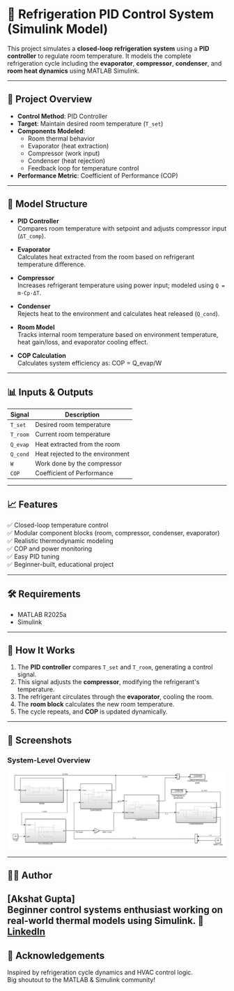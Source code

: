 # 🧊 Refrigeration PID Control System (Simulink Model)

This project simulates a **closed-loop refrigeration system** using a **PID controller** to regulate room temperature. It models the complete refrigeration cycle including the **evaporator**, **compressor**, **condenser**, and **room heat dynamics** using MATLAB Simulink.

---

## 🚀 Project Overview

- **Control Method**: PID Controller  
- **Target**: Maintain desired room temperature (`T_set`)  
- **Components Modeled**:
  - Room thermal behavior
  - Evaporator (heat extraction)
  - Compressor (work input)
  - Condenser (heat rejection)
  - Feedback loop for temperature control
- **Performance Metric**: Coefficient of Performance (COP)

---

## 📂 Model Structure

- **PID Controller**  
  Compares room temperature with setpoint and adjusts compressor input (`ΔT_comp`).

- **Evaporator**  
  Calculates heat extracted from the room based on refrigerant temperature difference.

- **Compressor**  
  Increases refrigerant temperature using power input; modeled using `Q = m·Cp·ΔT`.

- **Condenser**  
  Rejects heat to the environment and calculates heat released (`Q_cond`).

- **Room Model**  
  Tracks internal room temperature based on environment temperature, heat gain/loss, and evaporator cooling effect.

- **COP Calculation**  
  Calculates system efficiency as:
  COP = Q_evap/W


---

## 📊 Inputs & Outputs

| Signal      | Description                          |
|-------------|--------------------------------------|
| `T_set`     | Desired room temperature             |
| `T_room`    | Current room temperature             |
| `Q_evap`    | Heat extracted from the room         |
| `Q_cond`    | Heat rejected to the environment     |
| `W`         | Work done by the compressor          |
| `COP`       | Coefficient of Performance           |

---

## 📈 Features

✅ Closed-loop temperature control  
✅ Modular component blocks (room, compressor, condenser, evaporator)  
✅ Realistic thermodynamic modeling  
✅ COP and power monitoring  
✅ Easy PID tuning  
✅ Beginner-built, educational project  

---

## 🛠️ Requirements

- MATLAB R2025a 
- Simulink  

---

## 🧠 How It Works

1. The **PID controller** compares `T_set` and `T_room`, generating a control signal.
2. This signal adjusts the **compressor**, modifying the refrigerant's temperature.
3. The refrigerant circulates through the **evaporator**, cooling the room.
4. The **room block** calculates the new room temperature.
5. The cycle repeats, and **COP** is updated dynamically.

---

## 📸 Screenshots

### System-Level Overview
![System Diagram](refrigration_pid_room_control_model.png) 

---

## 🧑‍💻 Author

**[Akshat Gupta]**  
Beginner control systems enthusiast working on real-world thermal models using Simulink.
🔗 [LinkedIn](www.linkedin.com/in/akshat-gupta-9b649a378)
---


## 🙌 Acknowledgements

Inspired by refrigeration cycle dynamics and HVAC control logic.  
Big shoutout to the MATLAB & Simulink community!

